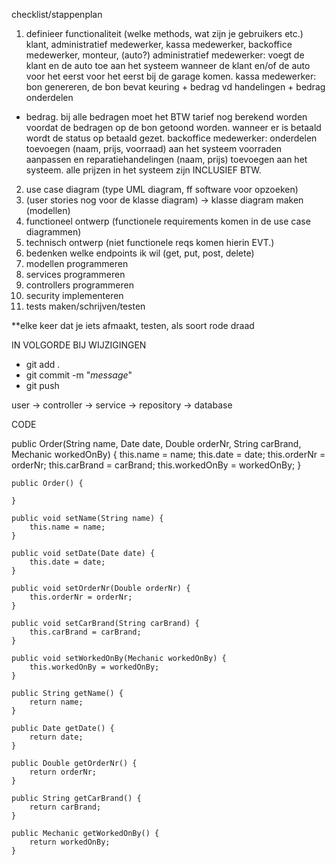checklist/stappenplan
1. definieer functionaliteit (welke methods, wat zijn je gebruikers etc.)
klant, administratief medewerker, kassa medewerker, backoffice medewerker, monteur, (auto?)
administratief medewerker: voegt de klant en de auto toe aan het systeem wanneer de klant
en/of de auto voor het eerst voor het eerst bij de garage komen.
kassa medewerker: bon genereren, de bon bevat keuring + bedrag vd handelingen + bedrag onderdelen
+ bedrag. bij alle bedragen moet het BTW tarief nog berekend worden voordat de bedragen
op de bon getoond worden. wanneer er is betaald wordt de status op betaald gezet.
backoffice medewerker: onderdelen toevoegen (naam, prijs, voorraad) aan het systeem
voorraden aanpassen en reparatiehandelingen (naam, prijs) toevoegen aan het systeem.
alle prijzen in het systeem zijn INCLUSIEF BTW.
2. use case diagram (type UML diagram, ff software voor opzoeken)
3. (user stories nog voor de klasse diagram) -> klasse diagram maken (modellen)
4. functioneel ontwerp (functionele requirements komen in de use case diagrammen)
5. technisch ontwerp (niet functionele reqs komen hierin EVT.)
6. bedenken welke endpoints ik wil (get, put, post, delete)
7. modellen programmeren
8. services programmeren
9. controllers programmeren
10. security implementeren
11. tests maken/schrijven/testen

**elke keer dat je iets afmaakt, testen, als soort rode draad

IN VOLGORDE BIJ WIJZIGINGEN
- git add . 
- git commit -m "*message*"
- git push

user -> controller -> service -> repository -> database

CODE

public Order(String name, Date date, Double orderNr, String carBrand, Mechanic workedOnBy) {
this.name = name;
this.date = date;
this.orderNr = orderNr;
this.carBrand = carBrand;
this.workedOnBy = workedOnBy;
}

    public Order() {

    }

    public void setName(String name) {
        this.name = name;
    }

    public void setDate(Date date) {
        this.date = date;
    }

    public void setOrderNr(Double orderNr) {
        this.orderNr = orderNr;
    }

    public void setCarBrand(String carBrand) {
        this.carBrand = carBrand;
    }

    public void setWorkedOnBy(Mechanic workedOnBy) {
        this.workedOnBy = workedOnBy;
    }

    public String getName() {
        return name;
    }

    public Date getDate() {
        return date;
    }

    public Double getOrderNr() {
        return orderNr;
    }

    public String getCarBrand() {
        return carBrand;
    }

    public Mechanic getWorkedOnBy() {
        return workedOnBy;
    }
